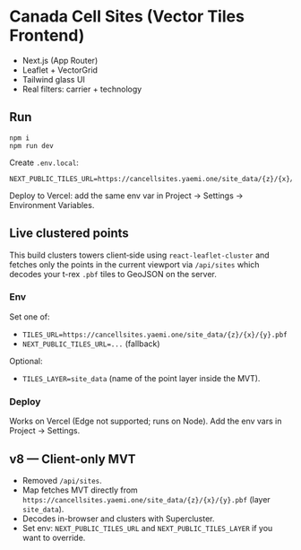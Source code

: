 # Canada Cell Sites (Vector Tiles Frontend)

- Next.js (App Router)
- Leaflet + VectorGrid
- Tailwind glass UI
- Real filters: carrier + technology

## Run
```
npm i
npm run dev
```
Create `.env.local`:
```
NEXT_PUBLIC_TILES_URL=https://cancellsites.yaemi.one/site_data/{z}/{x}/{y}.pbf
```

Deploy to Vercel: add the same env var in Project → Settings → Environment Variables.

## Live clustered points

This build clusters towers client‑side using `react-leaflet-cluster` and fetches only
the points in the current viewport via `/api/sites` which decodes your t-rex `.pbf` tiles
to GeoJSON on the server.

### Env
Set one of:
- `TILES_URL=https://cancellsites.yaemi.one/site_data/{z}/{x}/{y}.pbf`
- `NEXT_PUBLIC_TILES_URL=...` (fallback)

Optional:
- `TILES_LAYER=site_data` (name of the point layer inside the MVT).

### Deploy
Works on Vercel (Edge not supported; runs on Node). Add the env vars in Project → Settings.



## v8 — Client-only MVT
- Removed `/api/sites`.
- Map fetches MVT directly from `https://cancellsites.yaemi.one/site_data/{z}/{x}/{y}.pbf` (layer `site_data`).
- Decodes in-browser and clusters with Supercluster.
- Set env: `NEXT_PUBLIC_TILES_URL` and `NEXT_PUBLIC_TILES_LAYER` if you want to override.
